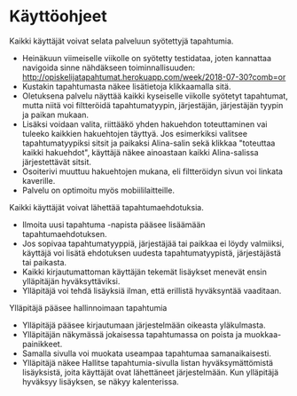 # Käyttöohjeet

Kaikki käyttäjät voivat selata palveluun syötettyjä tapahtumia. 
* Heinäkuun viimeiselle viikolle on syötetty testidataa, joten kannattaa navigoida sinne nähdäkseen toiminnallisuuden:
http://opiskelijatapahtumat.herokuapp.com/week/2018-07-30?comb=or
* Kustakin tapahtumasta näkee lisätietoja klikkaamalla sitä.
* Oletuksena palvelu näyttää kaikki kyseiselle viikolle syötetyt tapahtumat, mutta niitä voi filtteröidä tapahtumatyypin, järjestäjän, järjestäjän tyypin ja paikan mukaan. 
* Lisäksi voidaan valita, riittääkö yhden hakuehdon toteuttaminen vai tuleeko kaikkien hakuehtojen täyttyä. Jos esimerkiksi valitsee tapahtumatyypiksi sitsit ja paikaksi Alina-salin sekä klikkaa "toteuttaa kaikki hakuehdot", käyttäjä näkee ainoastaan kaikki Alina-salissa järjestettävät sitsit.
* Osoiterivi muuttuu hakuehtojen mukana, eli filtteröidyn sivun voi linkata kaverille.
* Palvelu on optimoitu myös mobiililaitteille.

Kaikki käyttäjät voivat lähettää tapahtumaehdotuksia.
* Ilmoita uusi tapahtuma -napista pääsee lisäämään tapahtumaehdotuksen.
* Jos sopivaa tapahtumatyyppiä, järjestäjää tai paikkaa ei löydy valmiiksi, käyttäjä voi lisätä ehdotuksen uudesta tapahtumatyypistä, järjestäjästä tai paikasta.
* Kaikki kirjautumattoman käyttäjän tekemät lisäykset menevät ensin ylläpitäjän hyväksyttäviksi.
* Ylläpitäjä voi tehdä lisäyksiä ilman, että erillistä hyväksyntää vaaditaan.

Ylläpitäjä pääsee hallinnoimaan tapahtumia
* Ylläpitäjä pääsee kirjautumaan järjestelmään oikeasta yläkulmasta.
* Ylläpitäjän näkymässä jokaisessa tapahtumassa on poista ja muokkaa-painikkeet.
* Samalla sivulla voi muokata useampaa tapahtumaa samanaikaisesti.
* Ylläpitäjä näkee Hallitse tapahtumia-sivulla listan hyväksymättömistä lisäyksistä, joita käyttäjät ovat lähettäneet järjestelmään. Kun ylläpitäjä hyväksyy lisäyksen, se näkyy kalenterissa.
